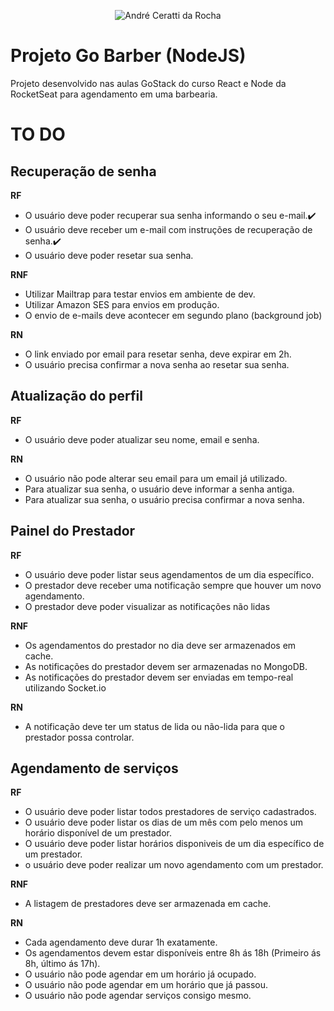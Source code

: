 <p align="center">
  <img src="https://i.imgur.com/Wh3jjrl.png" alt="André Ceratti da Rocha" />
</p>


# Projeto Go Barber (NodeJS)

Projeto desenvolvido nas aulas GoStack do curso React e Node da RocketSeat para agendamento em uma barbearia.

# TO DO

## Recuperação de senha

**RF**

- O usuário deve poder recuperar sua senha informando o seu e-mail.✔️
- O usuário deve receber um e-mail com instruções de recuperação de senha.✔️
- O usuário deve poder resetar sua senha.

**RNF**

- Utilizar Mailtrap para testar envios em ambiente de dev.
- Utilizar Amazon SES para envios em produção.
- O envio de e-mails deve acontecer em segundo plano (background job)

**RN**

- O link enviado por email para resetar senha, deve expirar em 2h.
- O usuário precisa confirmar a nova senha ao resetar sua senha.

## Atualização do perfil

**RF**

- O usuário deve poder atualizar seu nome, email e senha.

**RN**

- O usuário não pode alterar seu email para um email já utilizado.
- Para atualizar sua senha, o usuário deve informar a senha antiga.
- Para atualizar sua senha, o usuário precisa confirmar a nova senha.

## Painel do Prestador

**RF**

- O usuário deve poder listar seus agendamentos de um dia específico.
- O prestador deve receber uma notificação sempre que houver um novo agendamento.
- O prestador deve poder visualizar as notificações não lidas

**RNF**

- Os agendamentos do prestador no dia deve ser armazenados em cache.
- As notificações do prestador devem ser armazenadas no MongoDB.
- As notificações do prestador devem ser enviadas em tempo-real utilizando Socket.io


**RN**

- A notificação deve ter um status de lida ou não-lida para que o prestador possa controlar.


## Agendamento de serviços

**RF**

- O usuário deve poder listar todos prestadores de serviço cadastrados.
- O usuário deve poder listar os dias de um mês com pelo menos um horário disponível de um prestador.
- O usuário deve poder listar horários disponiveis de um dia específico de um prestador.
- o usuário deve poder realizar um novo agendamento com um prestador.

**RNF**

- A listagem de prestadores deve ser armazenada em cache.

**RN**

- Cada agendamento deve durar 1h exatamente.
- Os agendamentos devem estar disponíveis entre 8h ás 18h (Primeiro ás 8h, último ás 17h).
- O usuário não pode agendar em um horário já ocupado.
- O usuário não pode agendar em um horário que já passou.
- O usuário não pode agendar serviços consigo mesmo.
